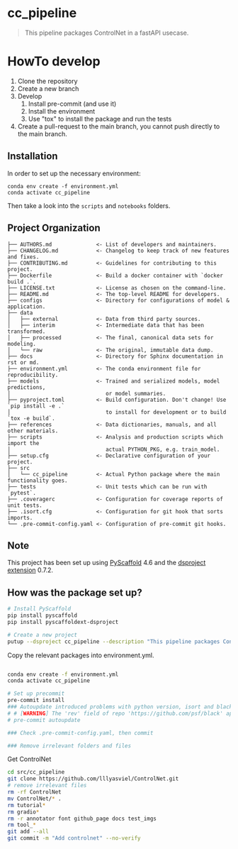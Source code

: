 <!-- [![Project generated with PyScaffold](https://img.shields.io/badge/-PyScaffold-005CA0?logo=pyscaffold)](https://pyscaffold.org/) -->
<!-- These are examples of badges you might also want to add to your README. Update the URLs accordingly.
[![Built Status](https://api.cirrus-ci.com/github/<USER>/cc_pipeline.svg?branch=main)](https://cirrus-ci.com/github/<USER>/cc_pipeline)
[![ReadTheDocs](https://readthedocs.org/projects/cc_pipeline/badge/?version=latest)](https://cc_pipeline.readthedocs.io/en/stable/)
[![Coveralls](https://img.shields.io/coveralls/github/<USER>/cc_pipeline/main.svg)](https://coveralls.io/r/<USER>/cc_pipeline)
[![PyPI-Server](https://img.shields.io/pypi/v/cc_pipeline.svg)](https://pypi.org/project/cc_pipeline/)
[![Conda-Forge](https://img.shields.io/conda/vn/conda-forge/cc_pipeline.svg)](https://anaconda.org/conda-forge/cc_pipeline)
[![Monthly Downloads](https://pepy.tech/badge/cc_pipeline/month)](https://pepy.tech/project/cc_pipeline)
[![Twitter](https://img.shields.io/twitter/url/http/shields.io.svg?style=social&label=Twitter)](https://twitter.com/cc_pipeline)
-->

# cc_pipeline

> This pipeline packages ControlNet in a fastAPI usecase.

# HowTo develop

1. Clone the repository
2. Create a new branch
3. Develop
   1. Install pre-commit (and use it)
   2. Install the environment
   3. Use "tox" to install the package and run the tests
4. Create a pull-request to the main branch, you cannot push directly to the main branch.

## Installation

In order to set up the necessary environment:

```
conda env create -f environment.yml
conda activate cc_pipeline
```


Then take a look into the `scripts` and `notebooks` folders.

## Project Organization

```
├── AUTHORS.md              <- List of developers and maintainers.
├── CHANGELOG.md            <- Changelog to keep track of new features and fixes.
├── CONTRIBUTING.md         <- Guidelines for contributing to this project.
├── Dockerfile              <- Build a docker container with `docker build .`.
├── LICENSE.txt             <- License as chosen on the command-line.
├── README.md               <- The top-level README for developers.
├── configs                 <- Directory for configurations of model & application.
├── data
│   ├── external            <- Data from third party sources.
│   ├── interim             <- Intermediate data that has been transformed.
│   ├── processed           <- The final, canonical data sets for modeling.
│   └── raw                 <- The original, immutable data dump.
├── docs                    <- Directory for Sphinx documentation in rst or md.
├── environment.yml         <- The conda environment file for reproducibility.
├── models                  <- Trained and serialized models, model predictions,
│                              or model summaries.
├── pyproject.toml          <- Build configuration. Don't change! Use `pip install -e .`
│                              to install for development or to build `tox -e build`.
├── references              <- Data dictionaries, manuals, and all other materials.
├── scripts                 <- Analysis and production scripts which import the
│                              actual PYTHON_PKG, e.g. train_model.
├── setup.cfg               <- Declarative configuration of your project.
├── src
│   └── cc_pipeline         <- Actual Python package where the main functionality goes.
├── tests                   <- Unit tests which can be run with `pytest`.
├── .coveragerc             <- Configuration for coverage reports of unit tests.
├── .isort.cfg              <- Configuration for git hook that sorts imports.
└── .pre-commit-config.yaml <- Configuration of pre-commit git hooks.
```

<!-- pyscaffold-notes -->

## Note

This project has been set up using [PyScaffold] 4.6 and the [dsproject extension] 0.7.2.

[conda]: https://docs.conda.io/
[pre-commit]: https://pre-commit.com/
[Jupyter]: https://jupyter.org/
[nbstripout]: https://github.com/kynan/nbstripout
[Google style]: http://google.github.io/styleguide/pyguide.html#38-comments-and-docstrings
[PyScaffold]: https://pyscaffold.org/
[dsproject extension]: https://github.com/pyscaffold/pyscaffoldext-dsproject


## How was the package set up?

```bash
# Install PyScaffold
pip install pyscaffold
pip install pyscaffoldext-dsproject

# Create a new project
putup --dsproject cc_pipeline --description "This pipeline packages ControlNet in a fastAPI usecase."

```

Copy the relevant packages into environment.yml.

```bash

conda env create -f environment.yml
conda activate cc_pipeline

# Set up precommit
pre-commit install
### Autoupdate introduced problems with python version, isort and black, so I leave that here for now.
# # [WARNING] The 'rev' field of repo 'https://github.com/psf/black' appears to be a mutable reference (moving tag / branch).  Mutable references are never updated after first install and are not supported.  See https://pre-commit.com/#using-the-latest-version-for-a-repository for more details.  Hint: `pre-commit autoupdate` often fixes this.
# pre-commit autoupdate

### Check .pre-commit-config.yaml, then commit

### Remove irrelevant folders and files
```


Get ControlNet


```bash
cd src/cc_pipeline
git clone https://github.com/lllyasviel/ControlNet.git
# remove irrelevant files
rm -rf ControlNet
mv ControlNet/* .
rm tutorial*
rm gradio*
rm -r annotator font github_page docs test_imgs
rm tool_*
git add --all
git commit -m "Add controlnet" --no-verify
```
